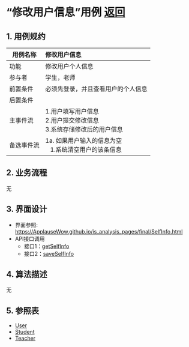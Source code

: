 # “修改用户信息”用例 [返回](../README.md)
## 1. 用例规约

|用例名称|修改用户信息|
|-------|:-------------|
|功能|修改用户个人信息|
|参与者|学生，老师|
|前置条件|必须先登录，并且查看用户的个人信息|
|后置条件| |
|主事件流| 1.用户填写用户信息 <br/> 2.用户提交修改信息 <br/>3.系统存储修改后的用户信息|
|备选事件流|1a. 如果用户输入的信息为空 <br/>&nbsp;&nbsp; 1.系统清空用户的该条信息|

## 2. 业务流程
无

## 3. 界面设计
- 界面参照: https://ApplauseWow.github.io/is_analysis_pages/final/SelfInfo.html
- API接口调用
    - 接口1：[getSelfInfo](../interface/getSelfInfo.md)
    - 接口2：[saveSelfInfo](../interface/saveSelfInfo.md)
    
## 4. 算法描述
无
    
## 5. 参照表
- [User](../DataTables.md/#USERS)
- [Student](../DataTables.md/#STUDENTS)
- [Teacher](../DataTables.md/#TEACHERS)
